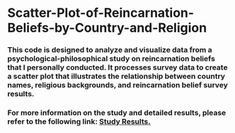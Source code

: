 # Scatter-Plot-of-Reincarnation-Beliefs-by-Country-and-Religion

### This code is designed to analyze and visualize data from a psychological-philosophical study on reincarnation beliefs that I personally conducted. It processes survey data to create a scatter plot that illustrates the relationship between country names, religious backgrounds, and reincarnation belief survey results.
### For more information on the study and detailed results, please refer to the following link: [Study Results.](https://reincarnation-belief-survey-sample.netlify.app)
